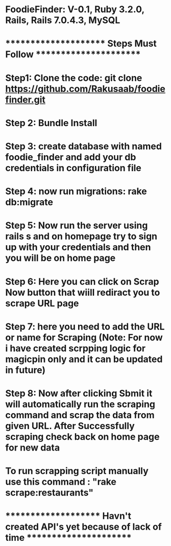 # FoodieFinder: V-0.1, Ruby 3.2.0, Rails, Rails 7.0.4.3, MySQL

# ******************** Steps Must Follow *********************
# Step1: Clone the code: git clone https://github.com/Rakusaab/foodiefinder.git
# Step 2: Bundle Install
# Step 3: create database with named foodie_finder and add your db credentials in configuration file
# Step 4: now run migrations: rake db:migrate
# Step 5: Now run the server using rails s and on homepage try to sign up with your credentials and then you will be on home page
# Step 6: Here you can click on Scrap Now button that wiill rediract you to scrape URL page 
# Step 7: here you need to add the URL or name for Scraping (Note: For now i have created scrpping logic for magicpin only and it can be updated in future)
# Step 8: Now after clicking Sbmit it will automatically run the scraping command and scrap the data from given URL. After Successfully scraping check back on home page for new data




# To run scrapping script manually use this command : "rake scrape:restaurants"


# ******************* Havn't created API's yet because of lack of time *********************